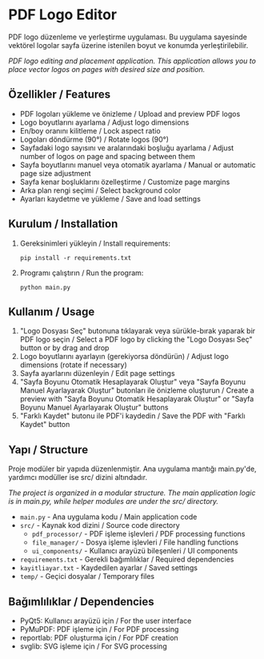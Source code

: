 # PDF Logo Editor

PDF logo düzenleme ve yerleştirme uygulaması. Bu uygulama sayesinde vektörel logolar sayfa üzerine istenilen boyut ve konumda yerleştirilebilir.

*PDF logo editing and placement application. This application allows you to place vector logos on pages with desired size and position.*

## Özellikler / Features

- PDF logoları yükleme ve önizleme / Upload and preview PDF logos
- Logo boyutlarını ayarlama / Adjust logo dimensions
- En/boy oranını kilitleme / Lock aspect ratio
- Logoları döndürme (90°) / Rotate logos (90°)
- Sayfadaki logo sayısını ve aralarındaki boşluğu ayarlama / Adjust number of logos on page and spacing between them
- Sayfa boyutlarını manuel veya otomatik ayarlama / Manual or automatic page size adjustment
- Sayfa kenar boşluklarını özelleştirme / Customize page margins
- Arka plan rengi seçimi / Select background color
- Ayarları kaydetme ve yükleme / Save and load settings

## Kurulum / Installation

1. Gereksinimleri yükleyin / Install requirements:
   ```
   pip install -r requirements.txt
   ```

2. Programı çalıştırın / Run the program:
   ```
   python main.py
   ```

## Kullanım / Usage

1. "Logo Dosyası Seç" butonuna tıklayarak veya sürükle-bırak yaparak bir PDF logo seçin / Select a PDF logo by clicking the "Logo Dosyası Seç" button or by drag and drop
2. Logo boyutlarını ayarlayın (gerekiyorsa döndürün) / Adjust logo dimensions (rotate if necessary)
3. Sayfa ayarlarını düzenleyin / Edit page settings
4. "Sayfa Boyunu Otomatik Hesaplayarak Oluştur" veya "Sayfa Boyunu Manuel Ayarlayarak Oluştur" butonları ile önizleme oluşturun / Create a preview with "Sayfa Boyunu Otomatik Hesaplayarak Oluştur" or "Sayfa Boyunu Manuel Ayarlayarak Oluştur" buttons
5. "Farklı Kaydet" butonu ile PDF'i kaydedin / Save the PDF with "Farklı Kaydet" button

## Yapı / Structure

Proje modüler bir yapıda düzenlenmiştir. Ana uygulama mantığı main.py'de, yardımcı modüller ise src/ dizini altındadır.

*The project is organized in a modular structure. The main application logic is in main.py, while helper modules are under the src/ directory.*

- `main.py` - Ana uygulama kodu / Main application code
- `src/` - Kaynak kod dizini / Source code directory
  - `pdf_processor/` - PDF işleme işlevleri / PDF processing functions
  - `file_manager/` - Dosya işleme işlevleri / File handling functions
  - `ui_components/` - Kullanıcı arayüzü bileşenleri / UI components
- `requirements.txt` - Gerekli bağımlılıklar / Required dependencies
- `kayitliayar.txt` - Kaydedilen ayarlar / Saved settings
- `temp/` - Geçici dosyalar / Temporary files

## Bağımlılıklar / Dependencies

- PyQt5: Kullanıcı arayüzü için / For the user interface
- PyMuPDF: PDF işleme için / For PDF processing
- reportlab: PDF oluşturma için / For PDF creation
- svglib: SVG işleme için / For SVG processing

